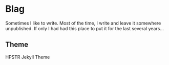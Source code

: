 # Blag

Sometimes I like to write. Most of the time, I write and leave it somewhere unpublished.  If only I had had this place to put it for the last several years...

## Theme
HPSTR Jekyll Theme

